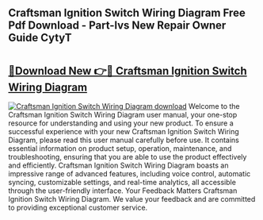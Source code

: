 ## Craftsman Ignition Switch Wiring Diagram Free Pdf Download - Part-lvs New Repair Owner Guide CytyT

# <h2><a href="http://dftj75r.blite.top/?on=Craftsman+Ignition+Switch+Wiring+Diagram">🔗Download New 👉🔴 Craftsman Ignition Switch Wiring Diagram</a></h2>

[![Craftsman Ignition Switch Wiring Diagram download](https://i.imgur.com/lujVjoI.png)](http://dftj75r.blite.top/?on=Craftsman+Ignition+Switch+Wiring+Diagram)
Welcome to the Craftsman Ignition Switch Wiring Diagram user manual, your one-stop resource for understanding and using your new product. To ensure a successful experience with your new Craftsman Ignition Switch Wiring Diagram, please read this user manual carefully before use. It contains essential information on product setup, operation, maintenance, and troubleshooting, ensuring that you are able to use the product effectively and efficiently. Craftsman Ignition Switch Wiring Diagram boasts an impressive range of advanced features, including voice control, automatic syncing, customizable settings, and real-time analytics, all accessible through the user-friendly interface. Your Feedback Matters Craftsman Ignition Switch Wiring Diagram. We value your feedback and are committed to providing exceptional customer service.
